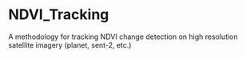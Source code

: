 # NDVI_Tracking
A methodology for tracking NDVI change detection on high resolution satellite imagery (planet, sent-2, etc.)
